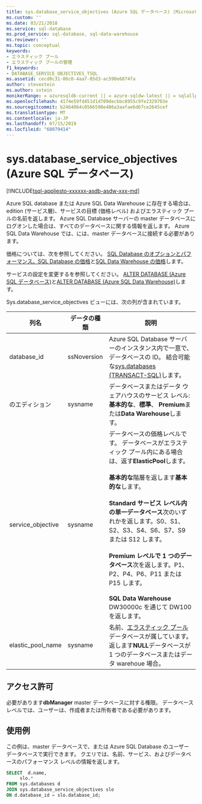 ```yaml
---
title: sys.database_service_objectives (Azure SQL データベース) |Microsoft Docs
ms.custom: ''
ms.date: 03/21/2018
ms.service: sql-database
ms.prod_service: sql-database, sql-data-warehouse
ms.reviewer: ''
ms.topic: conceptual
keywords:
- エラスティック プール
- エラスティック プールの管理
f1_keywords:
- DATABASE_SERVICE_OBJECTIVES_TSQL
ms.assetid: cecd8c31-06c0-4aa7-85d3-ac590e6874fa
author: stevestein
ms.author: sstein
monikerRange: = azuresqldb-current || = azure-sqldw-latest || = sqlallproducts-allversions
ms.openlocfilehash: 4174e59fd451d1d709decbbc8955c9fe2329703e
ms.sourcegitcommit: b2464064c0566590e486a3aafae6d67ce2645cef
ms.translationtype: MT
ms.contentlocale: ja-JP
ms.lasthandoff: 07/15/2019
ms.locfileid: "68079414"
---
```

# <a name="sysdatabaseserviceobjectives-azure-sql-database"></a>sys.database_service_objectives (Azure SQL データベース)
[!INCLUDE[tsql-appliesto-xxxxxx-asdb-asdw-xxx-md](../../includes/tsql-appliesto-xxxxxx-asdb-asdw-xxx-md.md)]

Azure SQL database または Azure SQL Data Warehouse に存在する場合は、edition (サービス層)、サービスの目標 (価格レベル) およびエラスティック プールの名前を返します。 Azure SQL Database サーバーの master データベースにログオンした場合は、すべてのデータベースに関する情報を返します。 Azure SQL Data Warehouse では、には、master データベースに接続する必要があります。  
  
  
 価格については、次を参照してください。 [SQL Database のオプションとパフォーマンス。SQL Database の価格](https://azure.microsoft.com/pricing/details/sql-database/)と[SQL Data Warehouse の価格](https://azure.microsoft.com/pricing/details/sql-data-warehouse/)します。  
  
 サービスの設定を変更するを参照してください。 [ALTER DATABASE (Azure SQL データベース)](../../t-sql/statements/alter-database-azure-sql-database.md)と[ALTER DATABASE (Azure SQL Data Warehouse)](https://docs.microsoft.com/sql/t-sql/statements/alter-database-transact-sql?view=azure-sqldw-latest)します。  
  
 Sys.database_service_objectives ビューには、次の列が含まれています。  
  
|列名|データの種類|説明|  
|-----------------|---------------|-----------------|  
|database_id|ssNoversion|Azure SQL Database サーバーのインスタンス内で一意で、データベースの ID。 結合可能な[sys.databases &#40;TRANSACT-SQL&#41;](../../relational-databases/system-catalog-views/sys-databases-transact-sql.md)します。|  
|のエディション|sysname|データベースまたはデータ ウェアハウスのサービス レベル:**基本的な**、**標準**、 **Premium**または**Data Warehouse**します。|  
|service_objective|sysname|データベースの価格レベルです。 データベースがエラスティック プール内にある場合は、返す**ElasticPool**します。<br /><br /> **基本的な**階層を返します**基本的な**します。<br /><br /> **Standard サービス レベル内の単一データベース**次のいずれかを返します。S0、S1、S2、S3、S4、S6、S7、S9 または S12 します。<br /><br /> **Premium レベルで 1 つのデータベース**次を返します。P1、P2、P4、P6、P11 または P15 します。<br /><br /> **SQL Data Warehouse** DW30000c を通じて DW100 を返します。|  
|elastic_pool_name|sysname|名前、[エラスティック プール](https://azure.microsoft.com/documentation/articles/sql-database-elastic-pool/)データベースが属しています。 返します**NULL**データベースが 1 つのデータベースまたはデータ warehoue 場合。|  
  
## <a name="permissions"></a>アクセス許可  
 必要があります**dbManager** master データベースに対する権限。  データベース レベルでは、ユーザーは、作成者または所有者である必要があります。  
  
## <a name="examples"></a>使用例  
 この例は、master データベースで、または Azure SQL Database のユーザー データベースで実行できます。 クエリでは、名前、サービス、およびデータベースのパフォーマンス レベルの情報を返します。  
  
```sql  
SELECT  d.name,   
     slo.*    
FROM sys.databases d   
JOIN sys.database_service_objectives slo    
ON d.database_id = slo.database_id;  
  
```  
  
  
